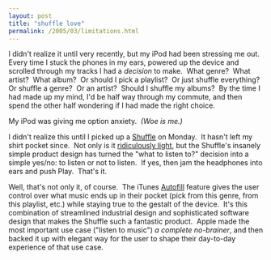 ```yaml
---
layout: post
title: "shuffle love"
permalink: /2005/03/limitations.html
---
```


<p>I didn't realize it until very recently, but my iPod had been stressing me out.&nbsp; Every time I stuck the phones in my ears, powered up the device and scrolled through my tracks I had a <em>decision</em> to make.&nbsp; What genre?&nbsp; What artist?&nbsp; What album?&nbsp; Or should I pick a playlist?&nbsp; Or just shuffle everything?&nbsp; Or shuffle a genre?&nbsp; Or an artist?&nbsp; Should I shuffle my albums?&nbsp; By the time I had made up my mind, I'd be half way through my commute, and then spend the other half wondering if I had made the right choice.</p>

<p>My iPod was giving me option anxiety.&nbsp; <em>(Woe is me.)</em></p>

<p>I didn't realize this until I picked up a <a href="http://www.apple.com/ipodshuffle/">Shuffle</a> on Monday.&nbsp; It hasn't left my shirt pocket since.&nbsp; Not only is it <a href="http://sippey.typepad.com/filtered/2005/01/shuffling_light.html">ridiculously light</a>, but the Shuffle's insanely simple product design has turned the &quot;what to listen to?&quot; decision into a simple yes/no: to listen or not to listen.&nbsp; If yes, then jam the headphones into ears and push Play.&nbsp; That's it.</p>



<p>Well, that's not only it, of course.&nbsp; The iTunes <a href="http://www.apple.com/ipodshuffle/shuffle.html">Autofill</a> feature gives the user control over what music ends up in their pocket (pick from this genre, from this playlist, etc.) while staying true to the gestalt of the device.&nbsp; It's this combination of streamlined industrial design and sophisticated software design that makes the Shuffle such a fantastic product.&nbsp; Apple made the most important use case (&quot;listen to music&quot;) <em>a complete no-brainer</em>, and then backed it up with elegant way for the user to shape their day-to-day experience of that use case.</p>


